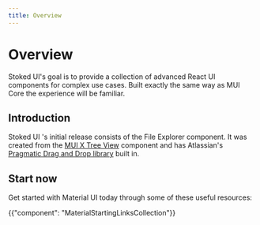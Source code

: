 ```yaml
---
title: Overview
---
```


# Overview

<p class="description">Stoked UI's goal is to provide a collection of advanced React UI components for complex use cases. Built exactly the same way as MUI Core the experience will be familiar.</p>

## Introduction

Stoked UI 's initial release consists of the File Explorer component. It was created from the [MUI X Tree View](https://mui.com/x/react-tree-view/) component and has Atlassian's [Pragmatic Drag and Drop library](https://atlassian.design/components/pragmatic-drag-and-drop) built in.
## Start now

Get started with Material UI today through some of these useful resources:

{{"component": "MaterialStartingLinksCollection"}}

